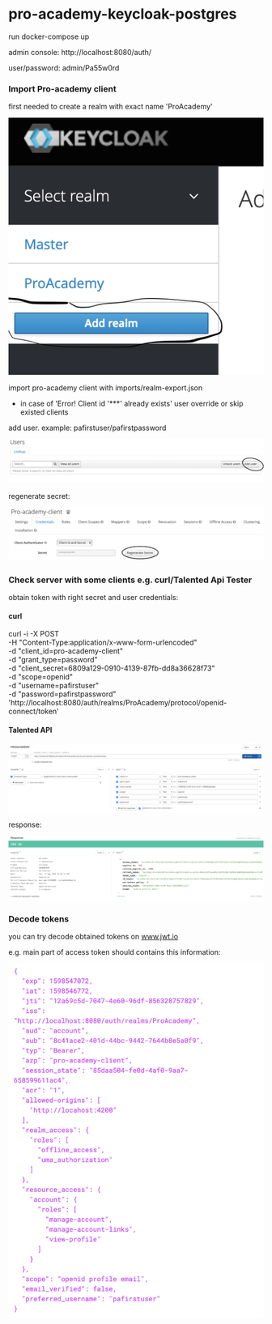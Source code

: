 # pro-academy-keycloak-postgres

run docker-compose up

admin console: http://localhost:8080/auth/

user/password: admin/Pa55w0rd

### Import Pro-academy client
first needed to create a realm with exact name 'ProAcademy'

![Alt text](images/addRealm.png "Title")

import pro-academy client with imports/realm-export.json 
- in case of 'Error! Client id '***' already exists' user override or skip existed clients

add user. example: pafirstuser/pafirstpassword

![Alt text](images/addUser.png "Title")

regenerate secret: 

![Alt text](images/regenerateSecret.png "Title")


### Check server with some clients e.g. curl/Talented Api Tester 
obtain token with right secret and user credentials:
 
#### curl
 curl -i -X POST \
                 -H "Content-Type:application/x-www-form-urlencoded" \
                 -d "client_id=pro-academy-client" \
                 -d "grant_type=password" \
                 -d "client_secret=6809a129-0910-4139-87fb-dd8a36628f73" \
                 -d "scope=openid" \
                 -d "username=pafirstuser" \
                 -d "password=pafirstpassword" \
               'http://localhost:8080/auth/realms/ProAcademy/protocol/openid-connect/token'

#### Talented API

![Alt text](images/postClientTalentedApi.png "Title")

response:

![Alt text](images/responseTalentedApi.png "Title")

### Decode tokens

you can try decode obtained tokens on www.jwt.io

e.g. main part of access token should contains this information:

![Alt text](images/payloadData.png "Title")


